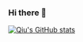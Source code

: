 ### Hi there 👋

<!--
**Q-I-U/Q-I-U** is a ✨ _special_ ✨ repository because its `README.md` (this file) appears on your GitHub profile.

Here are some ideas to get you started:

- 🔭 I’m currently working on ...
- 🌱 I’m currently learning ...
- 👯 I’m looking to collaborate on ...
- 🤔 I’m looking for help with ...
- 💬 Ask me about ...
- 📫 How to reach me: ...
- 😄 Pronouns: ...
- ⚡ Fun fact: ...
-->
[![Qiu's GitHub stats](https://github-readme-stats.vercel.app/api?username=Q-I-U)](https://github.com/anuraghazra/github-readme-stats)
